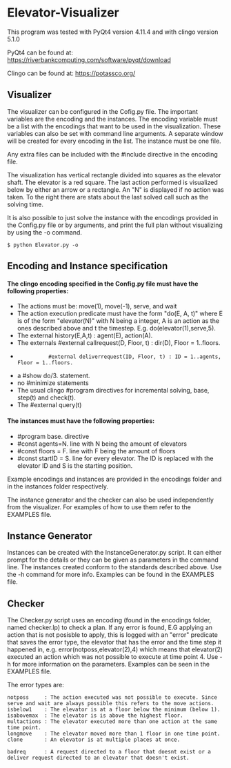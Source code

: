 # Elevator-Visualizer
This program was tested with PyQt4 version 4.11.4 and with clingo version 5.1.0

PyQt4 can be found at: https://riverbankcomputing.com/software/pyqt/download

Clingo can be found at: https://potassco.org/

## Visualizer

The visualizer can be configured in the Cofig.py file. The important variables are the encoding and the instances. The encoding variable must be a list with the encodings that want to be used in the visualization. These variables can also be set with command line arguments. A separate window will be created for every encoding in the list. The instance must be one file.

Any extra files can be included with the #include directive in the encoding file.

The visualization has vertical rectangle divided into squares as the elevator shaft. The elevator is a red square. The last action performed is visualized below by either an arrow or a rectangle. An "N" is displayed if no action was taken. To the right there are stats about the last solved call such as the solving time.

It is also possible to just solve the instance with the encodings provided in the Config.py file or by arguments, and print the full plan without visualizing by using the -o command.

```
$ python Elevator.py -o
```

## Encoding and Instance specification

#### The clingo encoding specified in the Config.py file must have the following properties:

- The actions must be: move(1), move(-1), serve, and wait
- The action execution predicate must have the form "do(E, A, t)" where E is of the form "elevator(N)" with N being a integer, A is an action as the ones described above and t the timestep. E.g. do(elevator(1),serve,5).
- The external history(E,A,t) : agent(E), action(A).
- The externals #external callrequest(D, Floor, t) : dir(D), Floor = 1..floors.
-				#external deliverrequest(ID, Floor, t) : ID = 1..agents, Floor = 1..floors.
- a #show do/3. statement.
- no #minimize statements
- The usual clingo #program directives for incremental solving, base, step(t) and check(t).
- The #external query(t)

#### The instances must have the following properties:

- #program base. directive
- #const agents=N. line with N being the amount of elevators
- #const floors = F. line with F being the amount of floors
- #const startID = S. line for every elevator. The ID is replaced with the elevator ID and S is the starting position.


Example encodings and instances are provided in the encodings folder and in the instances folder respectively.


The instance generator and the checker can also be used independently from the visualizer. For examples of how to use them refer to the EXAMPLES file.
	
## Instance Generator

Instances can be created with the InstanceGenerator.py script. It can either prompt for the details or they can be given as parameters in the command line. The instances created conform to the standards described above. Use the -h command for more info. Examples can be found in the EXAMPLES file.

## Checker

The Checker.py script uses an encoding (found in the encodings folder, named checker.lp) to check a plan. If any error is found, E.G applying an action that is not posisble to apply, this is logged with an "error" predicate that saves the error type, the elevator that has the error and the time step it happened in, e.g. error(notposs,elevator(2),4) which means that elevator(2) executed an action which was not possible to execute at time point 4. Use -h for more information on the parameters. Examples can be seen in the EXAMPLES file.

The error types are:
```
notposs     : The action executed was not possible to execute. Since serve and wait are always possible this refers to the move actions.
isbelow1    : The elevator is at a floor below the minimum (below 1). 
isabovemax  : The elevator is is above the highest floor.
multactions : The elevator executed more than one action at the same time point.
longmove    : The elevator moved more than 1 floor in one time point.
clone       : An elevator is at multiple places at once.

badreq      : A request directed to a floor that doesnt exist or a deliver request directed to an elevator that doesn't exist.
```
